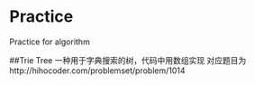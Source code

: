 # Practice
Practice for algorithm

##Trie Tree
一种用于字典搜索的树，代码中用数组实现
对应题目为http://hihocoder.com/problemset/problem/1014
